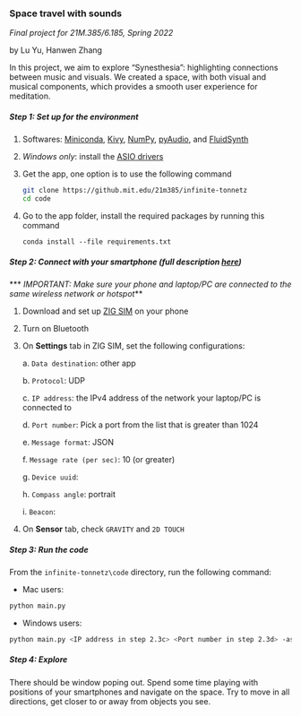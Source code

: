 ### Space travel with sounds

*Final project for 21M.385/6.185, Spring 2022*

by Lu Yu, Hanwen Zhang

In this project, we aim to explore “Synesthesia”: highlighting connections between music and visuals. We created a space, with both visual and musical components, which provides a smooth user experience for meditation.

##### Step 1: Set up for the environment

1. Softwares: [Miniconda](https://docs.conda.io/en/latest/miniconda.html), [Kivy](https://kivy.org/), [NumPy](https://numpy.org/), [pyAudio](http://people.csail.mit.edu/hubert/pyaudio/), and [FluidSynth](https://www.fluidsynth.org/)

2. *Windows only*: install the [ASIO drivers](https://www.asio4all.org/)

3. Get the app, one option is to use the following command

   ```bash
   git clone https://github.mit.edu/21m385/infinite-tonnetz
   cd code
   ```

4. Go to the app folder, install the required packages by running this command

   ```
   conda install --file requirements.txt
   ```

   

##### Step 2: Connect with your smartphone (full description [here](https://heliotrope-script-d84.notion.site/Send-OSC-from-phone-to-PC-55ec4f7e780e49d68cd78e8dade89ea5))

*** *IMPORTANT: Make sure your phone and laptop/PC are connected to the same wireless network or hotspot***

1. Download and set up [ZIG SIM](https://1-10.github.io/zigsim/) on your phone

2. Turn on Bluetooth

3. On **Settings** tab in ZIG SIM, set the following configurations:

   a. ```Data destination```: other app

   b. ```Protocol```: UDP

   c. ```IP address```: the IPv4 address of the network your laptop/PC is connected to

   d. ```Port number```:  Pick a port from the list that is greater than 1024  

   e. ```Message format```: JSON

   f. ```Message rate (per sec)```: 10 (or greater)
   
   g. ```Device uuid```: <as is>

   h. ```Compass angle```: portrait

   i. ```Beacon```: <as is>

4. On **Sensor** tab, check ```GRAVITY``` and ```2D TOUCH```

##### Step 3: Run the code

From the ```infinite-tonnetz\code``` directory, run the following command:

- Mac users:

```bash
python main.py
```

- Windows users:

```bash
python main.py <IP address in step 2.3c> <Port number in step 2.3d> -asio
```

##### Step 4: Explore

There should be window poping out. Spend some time playing with positions of your smartphones and navigate on the space. Try to move in all directions, get closer to or away from objects you see. 
